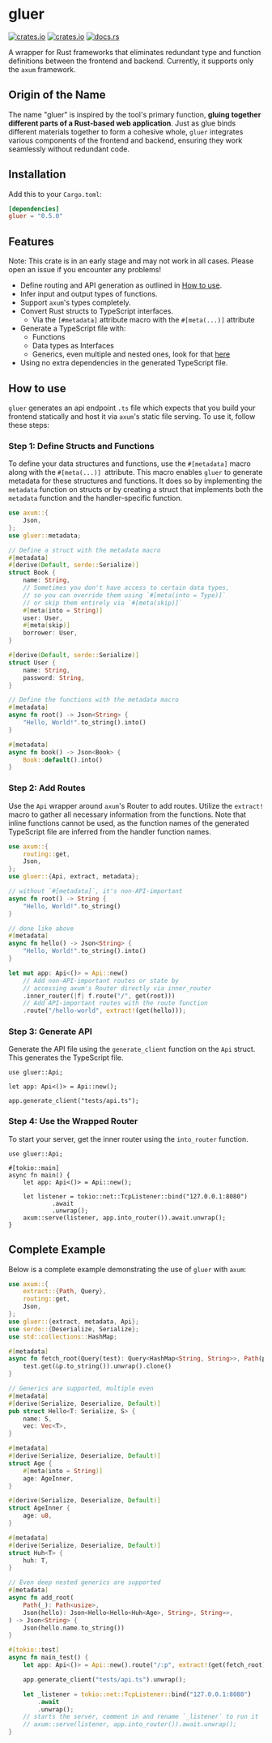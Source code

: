 # gluer

[![crates.io](https://img.shields.io/crates/v/gluer.svg)](https://crates.io/crates/gluer)
[![crates.io](https://img.shields.io/crates/d/gluer.svg)](https://crates.io/crates/gluer)
[![docs.rs](https://docs.rs/gluer/badge.svg)](https://docs.rs/gluer)

A wrapper for Rust frameworks that eliminates redundant type and function definitions between the frontend and backend. Currently, it supports only the `axum` framework.

## Origin of the Name

The name "gluer" is inspired by the tool's primary function, **gluing together different parts of a Rust-based web application**. Just as glue binds different materials together to form a cohesive whole, `gluer` integrates various components of the frontend and backend, ensuring they work seamlessly without redundant code.

## Installation

Add this to your `Cargo.toml`:

```toml
[dependencies]
gluer = "0.5.0"
```

## Features

Note: This crate is in an early stage and may not work in all cases. Please open an issue if you encounter any problems!

- Define routing and API generation as outlined in [How to use](#how-to-use).
- Infer input and output types of functions.
- Support `axum`'s types completely.
- Convert Rust structs to TypeScript interfaces.
  - Via the `[#metadata]` attribute macro with the `#[meta(...)]` attribute
- Generate a TypeScript file with:
  - Functions
  - Data types as Interfaces
  - Generics, even multiple and nested ones, look for that [here](#complete-example)
- Using no extra dependencies in the generated TypeScript file.

## How to use

`gluer` generates an api endpoint `.ts` file which expects that you build your frontend statically and host it via `axum`'s static file serving. To use it, follow these steps:

### Step 1: Define Structs and Functions

To define your data structures and functions, use the `#[metadata]` macro along with the `#[meta(...)] `attribute. This macro enables `gluer` to generate metadata for these structures and functions. It does so by implementing the `metadata` function on structs or by creating a struct that implements both the `metadata` function and the handler-specific function.
```rust
use axum::{
    Json,
};
use gluer::metadata;

// Define a struct with the metadata macro
#[metadata]
#[derive(Default, serde::Serialize)]
struct Book {
    name: String,
    // Sometimes you don't have access to certain data types, 
    // so you can override them using `#[meta(into = Type)]` 
    // or skip them entirely via `#[meta(skip)]`
    #[meta(into = String)]
    user: User,
    #[meta(skip)]
    borrower: User,
}

#[derive(Default, serde::Serialize)]
struct User {
    name: String,
    password: String,
}

// Define the functions with the metadata macro
#[metadata]
async fn root() -> Json<String> {
    "Hello, World!".to_string().into()
}

#[metadata]
async fn book() -> Json<Book> {
    Book::default().into()
}
```

### Step 2: Add Routes

Use the `Api` wrapper around `axum`'s Router to add routes. Utilize the `extract!` macro to gather all necessary information from the functions. Note that inline functions cannot be used, as the function names of the generated TypeScript file are inferred from the handler function names.

```rust
use axum::{
    routing::get,
    Json,
};
use gluer::{Api, extract, metadata};

// without `#[metadata]`, it's non-API-important
async fn root() -> String {
    "Hello, World!".to_string()
}

// done like above
#[metadata]
async fn hello() -> Json<String> {
    "Hello, World!".to_string().into()
}

let mut app: Api<()> = Api::new()
    // Add non-API-important routes or state by
    // accessing axum's Router directly via inner_router
    .inner_router(|f| f.route("/", get(root)))
    // Add API-important routes with the route function
    .route("/hello-world", extract!(get(hello)));
```

### Step 3: Generate API

Generate the API file using the `generate_client` function on the `Api` struct. This generates the TypeScript file.

```rust,no_run
use gluer::Api;

let app: Api<()> = Api::new();

app.generate_client("tests/api.ts");
```

### Step 4: Use the Wrapped Router

To start your server, get the inner router using the `into_router` function.

```rust,no_run
use gluer::Api;

#[tokio::main]
async fn main() {
    let app: Api<()> = Api::new();

    let listener = tokio::net::TcpListener::bind("127.0.0.1:8080")
            .await
            .unwrap();
    axum::serve(listener, app.into_router()).await.unwrap();
}
```

## Complete Example

Below is a complete example demonstrating the use of `gluer` with `axum`:

```rust
use axum::{
    extract::{Path, Query},
    routing::get,
    Json,
};
use gluer::{extract, metadata, Api};
use serde::{Deserialize, Serialize};
use std::collections::HashMap;

#[metadata]
async fn fetch_root(Query(test): Query<HashMap<String, String>>, Path(p): Path<usize>) -> String {
    test.get(&p.to_string()).unwrap().clone()
}

// Generics are supported, multiple even
#[metadata]
#[derive(Serialize, Deserialize, Default)]
pub struct Hello<T: Serialize, S> {
    name: S,
    vec: Vec<T>,
}

#[metadata]
#[derive(Serialize, Deserialize, Default)]
struct Age {
    #[meta(into = String)]
    age: AgeInner,
}

#[derive(Serialize, Deserialize, Default)]
struct AgeInner {
    age: u8,
}

#[metadata]
#[derive(Serialize, Deserialize, Default)]
struct Huh<T> {
    huh: T,
}

// Even deep nested generics are supported
#[metadata]
async fn add_root(
    Path(_): Path<usize>,
    Json(hello): Json<Hello<Hello<Huh<Age>, String>, String>>,
) -> Json<String> {
    Json(hello.name.to_string())
}

#[tokio::test]
async fn main_test() {
    let app: Api<()> = Api::new().route("/:p", extract!(get(fetch_root).post(add_root)));

    app.generate_client("tests/api.ts").unwrap();

    let _listener = tokio::net::TcpListener::bind("127.0.0.1:8080")
        .await
        .unwrap();
    // starts the server, comment in and rename `_listener` to run it
    // axum::serve(listener, app.into_router()).await.unwrap();
}
```
